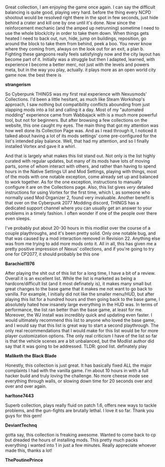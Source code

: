 Great collection, I am enjoying the game once again. I can say the difficult balancing is quite good, playing very hard. before the thing every NCPD shootout would be resolved right there in the spot in few seconds, just hide behind a crater and kill one by one until it's done. Now since the reinforcement mechanic (and the amped up netrunning) sometime I need to use the whole block/city in order to take them down. When things gets heated I need to back out, run, hide, jump on buildings, reposition, go around the block to take them from behind, peek a boo. You never know where they coming from, always on the look out for an exit, a plan b. Fighting these gangoons really feels satisfyingly now and the city layout has become part of it.  Initially was a struggle but then I adapted, learned, with experience I become a better merc, not just with the levels and powers meta, but in the way you play, actually. it plays more as an open world city game now. the best there is  

**strangerism**

So Cyberpunk THINGS was my first real experience with Nexusmods' Collections.  I'd been a little hesitant, as much like Steam Workshop's approach, I saw nothing but compatibility conflicts abounding from just slapping mods into a list and calling it a day.  Most of my "automated modding" experience came from Wabbajack with is a much more powerful tool, but not for beginners.  But after browsing a few collections on the website, this one caught my eyes.  The main thing that got my attention was how well done its Collection Page was.  And as I read through it, I noticed it talked about having a lot of its mods settings' come pre-configured for the list's intended play balance.  Well, that had my attention, and so I finally installed Vortex and gave it a whirl.  

And that is largely what makes this list stand out.  Not only is the list highly curated with regular updates, but many of its mods have lots of moving parts, some of whom interact with others, and rather than having to spend hours in the Native Settings UI and Mod Settings, playing with things, most of the mods with one notable exception, come already set up and balanced to work together.  As for the one exception, instructions to manually configure it are on the Collections page.  Also, this list gives *very* detailed instructions for using Vortex for the first time, which I, as someone who normally used Mod Organizer 2, found very invaluable.  Another benefit is that over on the Cyberpunk 2077 Modding discord, THINGS has a dedicated support channel where you can usually get an answer to your problems in a timely fashion.  I often wonder if one of the people over there even sleeps.  

I've probably put about 20-30 hours in this modlist over the course of a couple playthroughs, and it's been pretty solid.  Only one notable bug, and that was caused by a mod interaction removed in Revision 22.  Anything else was from me trying to add more mods onto it.  All in all, this has given me a pretty positive impression of Nexus' collections, and if you're going to try one for CP2077, it should probably be this one

**Barachiel1976**

After playing the shit out of this list for a long time, I have a bit of a review. Overall it is an excellent list. While the list is marketed as being a hardcore/difficult list (and it most definately is), it makes many small but great changes to the base game that it makes me not want to go back to vanilla. For example, I initially did not like the smaller menu/HUD, but after playing this list for a hundred hours and then going back to the base game, I absolutely hated how insanely large everything in the HUD was. In terms of performance, the list ran better than the base game, at least for me. Moreover, the WJ install was incredibly quick and updating even faster. I would ultimately recommend this list to anyone who loved the base game, and I would say that this list is great way to start a second playthrough. The only real recommendations that I would make for this list would be for more player customization options. The only real criticism I have of the list so far is that the vehicle scenes are a bit unbalanced, but the Modlist author did say that it was going to be addressed. TLDR: good list. definately play

**Maliketh the Black Blade**

Honestly, this collection is just great. It has basically fixed ALL the major complaints I had with the vanilla game. I'm about 10 hours in with a full hacker build and truly loving the challenge. No more cheese mode see everything through walls, or slowing down time for 20 seconds over and over and over again. 

**harltone7443**

Superb collection, plays really fluid on patch 1.6, offers new ways to tackle problems, and the gun-fights are brutally lethal. I love it so far. Thank you guys for this gem! 

**DeviantTechnq**

gotta say, this collection is freaking awesome. Wanted to come back to cp but dreaded the hours of installing mods. This pretty much packs everything i wanted into 1 in just a few minutes. Really appreciate whoever made this, thanks a lot! 

**ThePoutinePrince**
                                                                                                                        
                                                                                                                        
